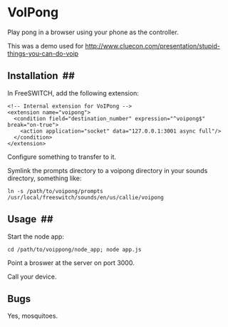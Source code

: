 # VoIPong #
Play pong in a browser using your phone as the controller.

This was a demo used for http://www.cluecon.com/presentation/stupid-things-you-can-do-voip

## Installation  ##

In FreeSWITCH, add the following extension:

    <!-- Internal extension for VoIPong -->
    <extension name="voipong">
      <condition field="destination_number" expression="^voipong$" break="on-true">
        <action application="socket" data="127.0.0.1:3001 async full"/>
      </condition>
    </extension>

Configure something to transfer to it.

Symlink the prompts directory to a voipong directory in your sounds directory, something like:

    ln -s /path/to/voipong/prompts /usr/local/freeswitch/sounds/en/us/callie/voipong

## Usage  ##

Start the node app:

    cd /path/to/voippong/node_app; node app.js

Point a broswer at the server on port 3000.

Call your device.

## Bugs ##

Yes, mosquitoes.

